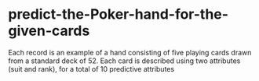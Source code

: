 # predict-the-Poker-hand-for-the-given-cards
Each record is an example of a hand consisting of five playing cards drawn from a standard deck of 52. Each card is described using two attributes (suit and rank), for a total of 10 predictive attributes

